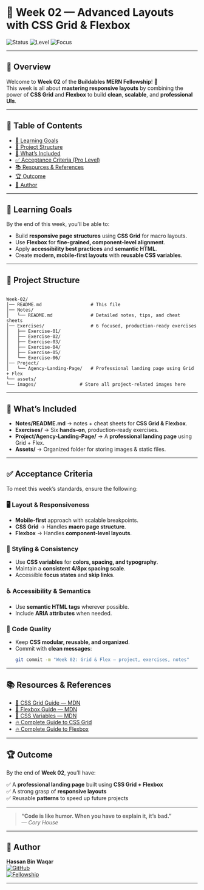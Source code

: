 
# 🌟 Week 02 — Advanced Layouts with CSS Grid & Flexbox

![Status](https://img.shields.io/badge/Status-Active-success?style=for-the-badge)
![Level](https://img.shields.io/badge/Level-Intermediate-blue?style=for-the-badge)
![Focus](https://img.shields.io/badge/Focus-Responsive%20Design-orange?style=for-the-badge)

---

## 🚀 Overview

Welcome to **Week 02** of the **Buildables MERN Fellowship**! 🚀  
This week is all about **mastering responsive layouts** by combining the power of **CSS Grid** and **Flexbox** to build **clean**, **scalable**, and **professional UIs**.

---

## 📑 Table of Contents

- [🎯 Learning Goals](#-learning-goals)
- [📂 Project Structure](#-project-structure)
- [🔎 What’s Included](#-whats-included)
- [✅ Acceptance Criteria (Pro Level)](#-acceptance-criteria-pro-level)
- [📚 Resources & References](#-resources--references)
- [🏆 Outcome](#-outcome)
- [👤 Author](#-author)

---

## 🎯 Learning Goals

By the end of this week, you’ll be able to:

- Build **responsive page structures** using **CSS Grid** for macro layouts.
- Use **Flexbox** for **fine-grained, component-level alignment**.
- Apply **accessibility best practices** and **semantic HTML**.
- Create **modern, mobile-first layouts** with **reusable CSS variables**.

---

## 📂 Project Structure

```

Week-02/
│── README.md                  # This file
│── Notes/
│   └── README.md              # Detailed notes, tips, and cheat sheets
│── Exercises/                 # 6 focused, production-ready exercises
│   ├── Exercise-01/
│   ├── Exercise-02/
│   ├── Exercise-03/
│   ├── Exercise-04/
│   ├── Exercise-05/
│   └── Exercise-06/
│── Project/
│   └── Agency-Landing-Page/   # Professional landing page using Grid + Flex
└── assets/
└── images/                # Store all project-related images here

````

---

## 🔎 What’s Included

- **Notes/README.md** →  notes + cheat sheets for **CSS Grid & Flexbox**.
- **Exercises/** → Six **hands-on**, production-ready exercises.
- **Project/Agency-Landing-Page/** → A **professional landing page** using Grid + Flex.
- **Assets/** → Organized folder for storing images & static files.

---

## ✅ Acceptance Criteria

To meet this week’s standards, ensure the following:

### 🖥️ Layout & Responsiveness
- **Mobile-first** approach with scalable breakpoints.
- **CSS Grid** → Handles **macro page structure**.
- **Flexbox** → Handles **component-level layouts**.

### 🎨 Styling & Consistency
- Use **CSS variables** for **colors, spacing, and typography**.
- Maintain a **consistent 4/8px spacing scale**.
- Accessible **focus states** and **skip links**.

### ♿ Accessibility & Semantics
- Use **semantic HTML tags** wherever possible.
- Include **ARIA attributes** when needed.

### 🧹 Code Quality
- Keep **CSS modular, reusable, and organized**.
- Commit with **clean messages**:
    ```bash
    git commit -m "Week 02: Grid & Flex — project, exercises, notes"
    ```

---

## 📚 Resources & References

* [📘 CSS Grid Guide — MDN](https://developer.mozilla.org/en-US/docs/Web/CSS/CSS_Grid_Layout)
* [📘 Flexbox Guide — MDN](https://developer.mozilla.org/en-US/docs/Learn/CSS/CSS_layout/Flexbox)
* [🎨 CSS Variables — MDN](https://developer.mozilla.org/en-US/docs/Web/CSS/Using_CSS_custom_properties)
* [🔥 Complete Guide to CSS Grid](https://css-tricks.com/snippets/css/complete-guide-grid/)
* [🔥 Complete Guide to Flexbox](https://css-tricks.com/snippets/css/a-guide-to-flexbox/)

---

## 🏆 Outcome

By the end of **Week 02**, you’ll have:

✅ A **professional landing page** built using **CSS Grid + Flexbox**  
✅ A strong grasp of **responsive layouts**  
✅ Reusable **patterns** to speed up future projects

---

> **“Code is like humor. When you have to explain it, it’s bad.”**  
> — *Cory House*

---

## 👤 Author

**Hassan Bin Waqar**  
[![GitHub](https://img.shields.io/badge/GitHub-Profile-181717?style=for-the-badge&logo=github)](https://github.com/Hassan-Bin-Waqar)  
[![Fellowship](https://img.shields.io/badge/Fellowship-Buildables%20MERN%20Track-blue?style=for-the-badge)](https://github.com/Hassan-Bin-Waqar/buildables-mern-fellowship)

---



